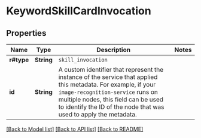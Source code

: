 # KeywordSkillCardInvocation

## Properties

Name | Type | Description | Notes
------------ | ------------- | ------------- | -------------
**r#type** | **String** | `skill_invocation` | 
**id** | **String** | A custom identifier that represent the instance of the service that applied this metadata. For example, if your `image-recognition-service` runs on multiple nodes, this field can be used to identify the ID of the node that was used to apply the metadata. | 

[[Back to Model list]](../README.md#documentation-for-models) [[Back to API list]](../README.md#documentation-for-api-endpoints) [[Back to README]](../README.md)


